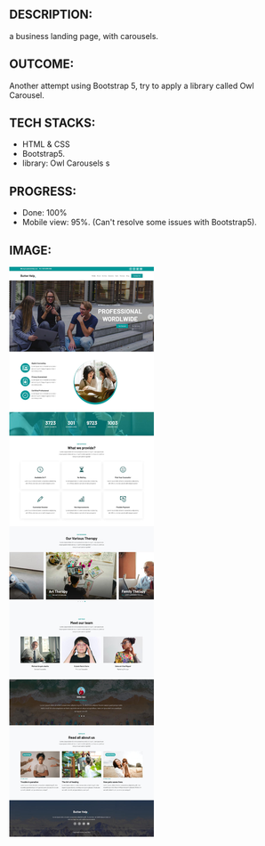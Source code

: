 
## DESCRIPTION:
a business landing page, with carousels.

## OUTCOME:
Another attempt using Bootstrap 5, try to apply a library called Owl Carousel.

## TECH STACKS:
- HTML & CSS
- Bootstrap5.
- library: Owl Carousels
s
## PROGRESS:
- Done: 100% 
- Mobile view: 95%. (Can't resolve some issues with Bootstrap5).


## IMAGE:
![Screenshot of the site](./screenshots/bs-05-butterhelp-800.jpg)